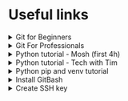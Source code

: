# Useful links
<details>
  <summary>Git for Beginners</summary>
  https://www.youtube.com/watch?v=8JJ101D3knE
</details>

<details>
  <summary>Git For Professionals</summary>
  https://www.youtube.com/watch?v=Uszj_k0DGsg&list=PLOBN4Phb8PGHvXhLpU9v-nTsgQRxUR7-R&index=1
</details>

<details>
  <summary>Python tutorial - Mosh (first 4h)</summary>
  https://www.youtube.com/watch?v=_uQrJ0TkZlc&t=17383s
</details>

<details>
  <summary>Python tutorial - Tech with Tim</summary>
  https://www.youtube.com/watch?v=sxTmJE4k0ho
</details>

<details>
  <summary>Python pip and venv tutorial</summary>
  https://www.youtube.com/watch?v=eDe-z2Qy9x4
</details>


<details>
<summary>Install GitBash</summary>
  Git for Windows provides a BASH emulation used to run Git from the command line.  
  <a href="https://gitforwindows.org">GitBash</a>
</details>

<details>
<summary>Create SSH key</summary>
  SSH keys are used to authenticate and establish the connection from your machine to the server in order to establish a secure environment for file transferring, command-line execution and port forwarding. 
  <a href="https://www.youtube.com/watch?v=WgZIv5HI44o "SSH Key"">Youtube Tutorial Video</a>   
  
  Alternatively, you can use the github documentation.  
  - [Generate SSH Key](https://docs.github.com/en/authentication/connecting-to-github-with-ssh/generating-a-new-ssh-key-and-adding-it-to-the-ssh-agent)  
  - [Add SSH Key](https://docs.github.com/en/authentication/connecting-to-github-with-ssh/adding-a-new-ssh-key-to-your-github-account)
</details>  